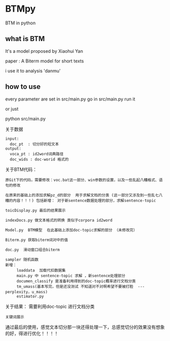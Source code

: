 # BTMpy
BTM in python

## what is BTM

It's a model proposed by Xiaohui Yan

paper : A Biterm model for short texts

i use it to analysis 'danmu'

## how to use

  every parameter are set in src/main.py
  go in src/main.py
  run it

  or just

  python src/main.py

关于数据

    input:
      doc_pt  : 切分好的短文本
    output:
      voca_pt : id2word词典路径
      doc_wids : doc-worid 格式的

关于BTM代码：
    
    原Git下的代码，需要修改：voc.bat这一部分、win参数的设置，以及一些乱起八糟格式、语句的修改
    
    在原来的基础上的添加求解pz_d的部分  用于求解文档的分类 (这一部分又涉及到一些乱七八糟的内容！！！) 包括新增： 对于新sentence数据处理的部分，求解sentence-topic
    
    toicDisplay.py 最后的结果展示
    
    indexDocs.py 做文本格式的转换 类似于corpora id2word 
    
    Model.py  BTM模型  在此基础上添加doc-topic求解的部分 （未修改完）
    
    Biterm.py 获取biterm词对中的值
    
    doc.py  滑动窗口组合biterm 
    
    sampler 随机函数 
    新增： 
         loaddata  加载代扣数据集
         main.py 中 sentence-topic 求解 ，新sentence处理部分
         documen_classify 是准备利用得到的doc-topic概率进行文档分类  
         tm_umass(基本写完，但是还没测试 不知道对不对啊希望不要被打脸  --- perplexity，u_mass) 
         estimator.py

关于结果： 
    需要利用doc-topic 进行文档分类
    
    关键词展示 

通过最后的使用，感觉文本切分那一块还得处理一下，总感觉切分的效果没有想象的好，得进行优化！！！！
